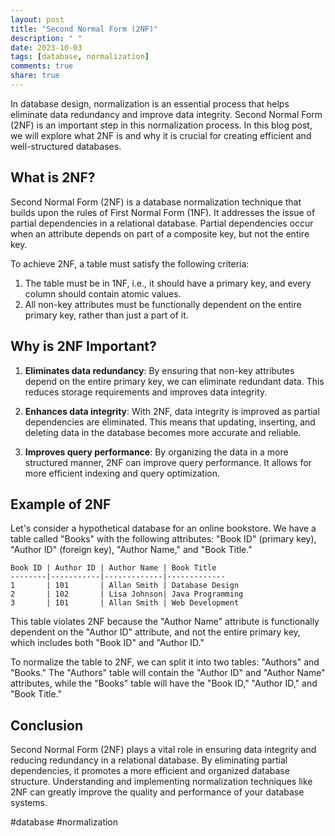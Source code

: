 ```yaml
---
layout: post
title: "Second Normal Form (2NF)"
description: " "
date: 2023-10-03
tags: [database, normalization]
comments: true
share: true
---
```


In database design, normalization is an essential process that helps eliminate data redundancy and improve data integrity. Second Normal Form (2NF) is an important step in this normalization process. In this blog post, we will explore what 2NF is and why it is crucial for creating efficient and well-structured databases.

## What is 2NF?

Second Normal Form (2NF) is a database normalization technique that builds upon the rules of First Normal Form (1NF). It addresses the issue of partial dependencies in a relational database. Partial dependencies occur when an attribute depends on part of a composite key, but not the entire key.

To achieve 2NF, a table must satisfy the following criteria:

1. The table must be in 1NF, i.e., it should have a primary key, and every column should contain atomic values.
2. All non-key attributes must be functionally dependent on the entire primary key, rather than just a part of it. 

## Why is 2NF Important?

1. **Eliminates data redundancy**: By ensuring that non-key attributes depend on the entire primary key, we can eliminate redundant data. This reduces storage requirements and improves data integrity.

2. **Enhances data integrity**: With 2NF, data integrity is improved as partial dependencies are eliminated. This means that updating, inserting, and deleting data in the database becomes more accurate and reliable.

3. **Improves query performance**: By organizing the data in a more structured manner, 2NF can improve query performance. It allows for more efficient indexing and query optimization.

## Example of 2NF

Let's consider a hypothetical database for an online bookstore. We have a table called "Books" with the following attributes: "Book ID" (primary key), "Author ID" (foreign key), "Author Name," and "Book Title."

```
Book ID | Author ID | Author Name | Book Title
--------|-----------|-------------|-------------
1       | 101       | Allan Smith | Database Design
2       | 102       | Lisa Johnson| Java Programming
3       | 101       | Allan Smith | Web Development
```

This table violates 2NF because the "Author Name" attribute is functionally dependent on the "Author ID" attribute, and not the entire primary key, which includes both "Book ID" and "Author ID."

To normalize the table to 2NF, we can split it into two tables: "Authors" and "Books." The "Authors" table will contain the "Author ID" and "Author Name" attributes, while the "Books" table will have the "Book ID," "Author ID," and "Book Title."

## Conclusion

Second Normal Form (2NF) plays a vital role in ensuring data integrity and reducing redundancy in a relational database. By eliminating partial dependencies, it promotes a more efficient and organized database structure. Understanding and implementing normalization techniques like 2NF can greatly improve the quality and performance of your database systems.

#database #normalization